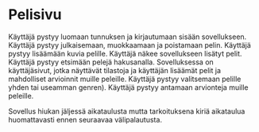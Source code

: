 # Pelisivu
Käyttäjä pystyy luomaan tunnuksen ja kirjautumaan sisään sovellukseen.
Käyttäjä pystyy julkaisemaan, muokkaamaan ja poistamaan pelin.
Käyttäjä pystyy lisäämään kuvia pelille.
Käyttäjä näkee sovellukseen lisätyt pelit.
Käyttäjä pystyy etsimään pelejä hakusanalla.
Sovelluksessa on käyttäjäsivut, jotka näyttävät tilastoja ja käyttäjän lisäämät pelit ja mahdolliset arvioinnit muille peleille.
Käyttäjä pystyy valitsemaan pelille yhden tai useamman genren).
Käyttäjä pystyy antamaan arvionteja muille peleille.


Sovellus hiukan jäljessä aikataulusta mutta tarkoituksena kiriä aikataulua huomattavasti ennen seuraavaa välipalautusta.
